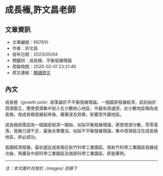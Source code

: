 # 成長極,許文昌老師

## 文章資訊
- 文章編號：907810
- 作者：許文昌
- 發布日期：2023/05/04
- 關鍵詞：成長極、平衡發展理論
- 爬取時間：2025-02-01 23:21:46
- 原文連結：[閱讀原文](https://real-estate.get.com.tw/Columns/detail.aspx?no=907810)

## 內文


成長極（growth pole）政策屬於不平衡發展理論。一個國家發展經濟，起初由於資源匱乏，應使資源集中投入在少數核心地區，作最有效運用，此少數地區稱為成長極。俟成長極發展起來後，藉著波及效果，影響至外圍地區。


成長極政策認為一個國家經濟一開始，如採平衡發展理論，將使資源分散，零零落落，發展力道不足，最後全軍覆没。如採不平衡發展理論，集中資源挹注在成長極地區，終必成功。


我國經濟發展，最初選定成長極在新竹科學工業園區。俟新竹科學工業園區發展成功後，再擴及中部科學工業園區及南部科學工業園區，即是著例。

---
*注：本文圖片存放於 ./images/ 目錄下*

